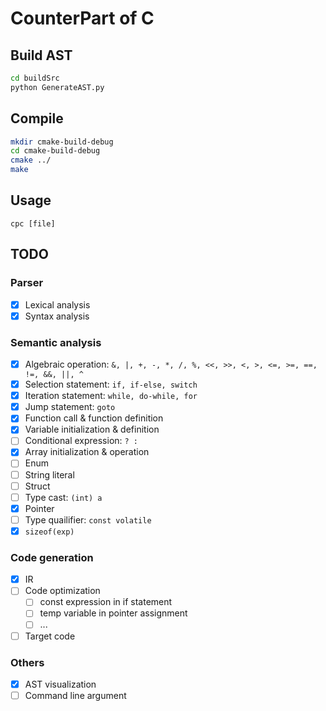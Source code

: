 # CounterPart of C

## Build AST
```bash
cd buildSrc
python GenerateAST.py
```

## Compile
```bash
mkdir cmake-build-debug
cd cmake-build-debug
cmake ../
make
```

## Usage
```
cpc [file]
```

## TODO

### Parser
- [X] Lexical analysis
- [X] Syntax analysis

### Semantic analysis
- [X] Algebraic operation: `&, |, +, -, *, /, %, <<, >>, <, >, <=, >=, ==, !=, &&, ||, ^`
- [X] Selection statement: `if, if-else, switch`
- [X] Iteration statement: `while, do-while, for`
- [X] Jump statement: `goto`
- [X] Function call & function definition
- [X] Variable initialization & definition
- [ ] Conditional expression: ` ? : `
- [X] Array initialization & operation
- [ ] Enum
- [ ] String literal
- [ ] Struct
- [ ] Type cast: `(int) a`
- [X] Pointer
- [ ] Type quailifier: `const volatile`
- [X] `sizeof(exp)`

### Code generation
- [X] IR
- [ ] Code optimization
    - [ ] const expression in if statement
    - [ ] temp variable in pointer assignment
    - [ ] ...
- [ ] Target code

### Others
- [X] AST visualization
- [ ] Command line argument